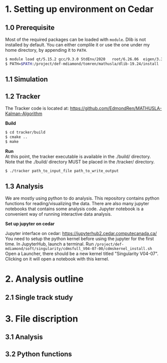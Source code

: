 # 1. Setting up environment on Cedar

## 1.0 Prerequisite

Most of the required packages can be loaded with `module`. Dlib is not installed by default. You can either complile it or use the one under my home directory, by appending it to `PATH`.
```bash
$ module load qt/5.15.2 gcc/9.3.0 StdEnv/2020   root/6.26.06  eigen/3.3.7
$ PATH=$PATH:/project/def-mdiamond/tomren/mathusla/dlib-19.24/install
```


## 1.1 Simulation


## 1.2 Tracker

The Tracker code is located at: https://github.com/EdmondRen/MATHUSLA-Kalman-Algorithm

**Build**
```bash
$ cd tracker/build
$ cmake ..
$ make 
```

**Run**   
At this point, the tracker executable is available in the ./build/ directory. Note that the ./build/ directory MUST be placed in the /tracker/ directory.
```bash
$ ./tracker path_to_input_file path_to_write_output 
```

## 1.3 Analysis

We are mostly using python to do analysis. This repository contains python functions for reading/visualizing the data. There are also many jupyter notebooks that contains some analysis code. Jupyter notebook is a convenient way of running interactive data analysis. 

**Set up jupyter on cedar**   

Jupyter interface on cedar: https://jupyterhub2.cedar.computecanada.ca/   
You need to setup the python kernel before using the jupyter for the first time. 
In JupyterHub, launch a terminal. Run
`/project/def-mdiamond/soft/singularity/cdmsfull_V04-07-00/cdmskernel_install.sh`   
Open a Launcher, there should be a new kernel titled "Singularity V04-07". Clicking on it will open a notebook with this kernel.

# 2. Analysis outline

## 2.1 Single track study

# 3. File discription
## 3.1 Analysis
## 3.2 Python functions